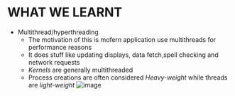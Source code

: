 # WHAT WE LEARNT
- Multithread/hyperthreading
  - The motivation of this is mofern application use multithreads for performance reasons
  - It does stuff like updating displays, data fetch,spell checking and network requests
  - *Kernels* are generally multithreaded
  - Process creations are often considered *Heavy-weight* while threads are *light-weight*
  ![image](https://github.com/user-attachments/assets/12f79151-9041-466e-a0ad-ccc067cfe060)

